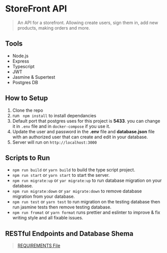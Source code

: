 # StoreFront API
> An API for a storefront. Allowing create users, sign them in, add new products, making orders and more.

## Tools
- Node.js
- Express
- Typescript
- JWT
- Jasmine & Supertest
- Postgres DB

## How to Setup
1) Clone the repo
2) run  ` npm install` to install dependancies
3) Default port that postgres uses for this project is **5433**. you can change it in `.env` file and in `docker-compose` if you use it.
4) Update the user and password in the **.env** file and **database.json** file with an authorized user that can create and edit in your database.
5) Server will run on `http://localhost:3000`

## Scripts to Run
- `npm run build` or `yarn build` to build the type script project.
- `npm run start` or `yarn start` to start the server.
- `npm run migrate:up` or `yar migrate:up` to run database migration on your database.
- `npm run migrate:down` or `yar migrate:down` to remove database migration from your database.
- `npm run test` or `yarn test` to run migration on the testing database then run jasmine tests then remove testing database.
- `npm run fromat` or `yarn format` runs prettier and eslinter to improve & fix writing style and all fixable issues.

## RESTful Endpoints and Database Shema
> [REQUIREMENTS File](md/REQUIREMENTS.md)
